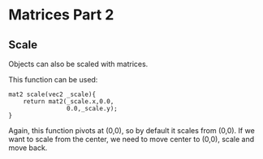 
# Matrices Part 2

## Scale

Objects can also be scaled with matrices.

This function can be used:

```
mat2 scale(vec2 _scale){
    return mat2(_scale.x,0.0,
                0.0,_scale.y);
}
```

Again, this function pivots at (0,0), so by default it scales from (0,0).
If we want to scale from the center, we need to move center to (0,0), scale and move back.
